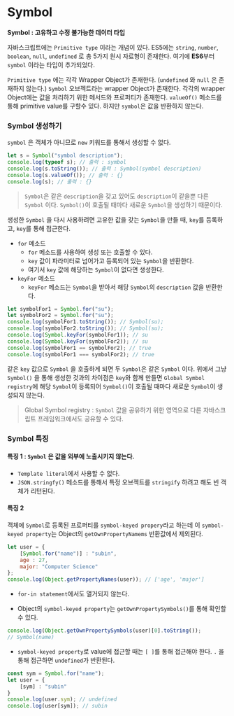 # Symbol

**Symbol : 고유하고 수정 불가능한 데이터 타입**

  자바스크립트에는 `Primitive type` 이라는 개념이 있다. ES5에는 `string`, `number`, `boolean`, `null`, `undefined` 로 총 5가지 원시 자료형이 존재한다. 여기에 **ES6**부터 `symbol` 이라는 타입이 추가되었다.

  `Primitive type` 에는 각각 Wrapper Object가 존재한다. (`undefined` 와 `null` 은 존재하지 않는다.) `Symbol` 오브젝트라는 wrapper Object가 존재한다. 각각의 wrapper Object에는 값을 처리하기 위한 메서드와 프로퍼티가 존재한다. `valueOf()` 메소드를 통해 primitive value를 구할수 있다. 하지만 `symbol`은 값을 반환하지 않는다.



### Symbol 생성하기

  `symbol` 은 객체가 아니므로 `new` 키워드를 통해서 생성할 수 없다.

```javascript
let s = Symbol("symbol description");
console.log(typeof s); // 출력 : symbol
console.log(s.toString()); // 출력 : Symbol(symbol description)
console.log(s.valueOf()); // 출력 : {}
console.log(s); // 출력 : {}
```

> `Symbol`은 같은 `description`을 갖고 있어도 `description`이 같을뿐 다른 `Symbol` 이다. `Symbol()`이 호출될 때마다 새로운 `Symbol`을 생성하기 때문이다.

  

  생성한 `Symbol` 을 다시 사용하려면 고유한 값을 갖는 `Symbol`을 만들 때, `key`를 등록하고, `key`를 통해 접근한다.

- `for` 메소드
  - `for` 메소드를 사용하여 생성 또는 호출할 수 있다.
  - `key` 값이 파라미터로 넘어가고 등록되어 있는 `Symbol`을 반환한다. 
  - 여기서 `key` 값에 해당하는 `Symbol`이 없다면 생성한다.
- `keyFor` 메소드
  - `keyFor` 메소드는 `Symbol`을 받아서 해당 `Symbol`의 `description` 값을 반환한다.

```javascript
let symbolFor1 = Symbol.for("su");
let symbolFor2 = Symbol.for("su");
console.log(symbolFor1.toString()); // Symbol(su);
console.log(symbolFor2.toString()); // Symbol(su);
console.log(Symbol.keyFor(symbolFor1)); // su
console.log(Symbol.keyFor(symbolFor2)); // su
console.log(symbolFor1 == symbolFor2); // true
console.log(symbolFor1 === symbolFor2); // true
```

  같은 `key` 값으로 `Symbol` 을 호출하게 되면 두 `Symbol`은 같은 `Symbol` 이다. 위에서 그냥 `Symbol()` 을 통해 생성한 것과의 차이점은 `key`와 함께 만들면 `Global Symbol registry`에 해당 `Symbol`이 등록되어 `Symbol()`이 호출될 때마다 새로운 `Symbol`이 생성되지 않는다.

> Global Symbol registry : `Symbol` 값을 공유하기 위한 영역으로 다른 자바스크립트 프레임워크에서도 공유할 수 있다.



### Symbol 특징

#### 특징 1 : `Symbol` 은 값을 외부에 노출시키지 않는다.

- `Template literal`에서 사용할 수 없다.
- `JSON.stringfy()` 메소드를 통해서 특정 오브젝트를 `stringify` 하려고 해도 빈 객체가 리턴된다.



#### 특징 2 

  객체에 `Symbol`로 등록된 프로퍼티를 `symbol-keyed propery`라고 하는데 이 `symbol-keyed property`는 Object의 `getOwnPropertyNamems` 반환값에서 제외된다.

```javascript
let user = {
    [Symbol.for("name")] : "subin",
    age : 27,
    major: "Computer Science"
};
console.log(Object.getPropertyNames(user)); // ['age', 'major']
```

- `for-in statement`에서도 열거되지 않는다.

- Object의 `symbol-keyed property`는 `getOwnPropertySymbols()`를 통해 확인할 수 있다.

```javascript
console.log(Object.getOwnPropertySymbols(user)[0].toString());
// Symbol(name)
```

- `symbol-keyed property`로 value에 접근할 때는 `[ ]`를 통해 접근해야 한다. `.` 을 통해 접근하면 `undefined`가 반환된다.

```javascript
const sym = Symbol.for("name");
let user = {
    [sym] : "subin"
}
console.log(user.sym); // undefined
console.log(user[sym]); // subin
```

